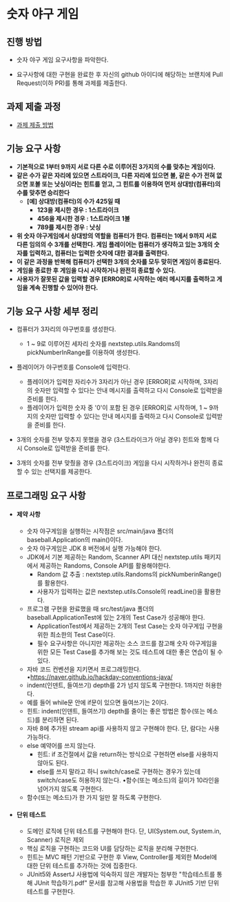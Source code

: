 # 숫자 야구 게임

## 진행 방법
* 숫자 야구 게임 요구사항을 파악한다.

* 요구사항에 대한 구현을 완료한 후 자신의 github 아이디에 해당하는 브랜치에 Pull Request(이하 PR)를 통해 과제를 제출한다.

  

## 과제 제출 과정
* [과제 제출 방법](https://github.com/next-step/nextstep-docs/tree/master/precourse)



## 기능 요구 사항

- **기본적으로 1부터 9까지 서로 다른 수로 이루어진 3가지의 수를 맞추는 게임이다.**
- **같은 수가 같은 자리에 있으면 스트라이크, 다른 자리에 있으면 볼, 같은 수가 전혀 없으면 포볼 또는 낫싱이라는 힌트를 얻고, 그 힌트를 이용하여 먼저 상대방(컴퓨터)의 수를 맞추면 승리한다**
  - **[예] 상대방(컴퓨터)의 수가 425일 때** 
    - **123을 제시한 경우 : 1스트라이크**
    - **456을 제시한 경우 : 1스트라이크 1볼**
    - **789를 제시한 경우 : 낫싱**
- **위 숫자 야구게임에서 상대방의 역할을 컴퓨터가 한다. 컴퓨터는 1에서 9까지 서로 다른 임의의 수 3개를 선택한다. 게임 플레이어는 컴퓨터가 생각하고 있는 3개의 숫자를 입력하고, 컴퓨터는 입력한 숫자에 대한 결과를 출력한다.**
- **이 같은 과정을 반복해 컴퓨터가 선택한 3개의 숫자를 모두 맞히면 게임이 종료된다.**
- **게임을 종료한 후 게임을 다시 시작하거나 완전히 종료할 수 있다.**
- **사용자가 잘못된 값을 입력할 경우 [ERROR]로 시작하는 에러 메시지를 출력하고 게임을 계속 진행할 수 있어야 한다.**



## 기능 요구 사항 세부 정리

- 컴퓨터가 3자리의 야구번호를 생성한다.
  - 1 ~ 9로 이루어진 세자리 숫자를 nextstep.utils.Randoms의 pickNumberInRange를 이용하여 생성한다.

- 플레이어가 야구번호를 Console에 입력한다.
  - 플레이어가 입력한 자리수가 3자리가 아닌 경우 [ERROR]로 시작하며, 3자리의 숫자만 입력할 수 있다는 안내 메시지를 출력하고 다시 Console로 입력받을 준비를 한다.
  - 플레이어가 입력한 숫자 중 '0'이 포함 된 경우 [ERROR]로 시작하며, 1 ~ 9까지의 숫자만 입력할 수 있다는 안내 메시지를 출력하고 다시 Console로 입력받을 준비를 한다.
- 3개의 숫자를 전부 맞추지 못했을 경우 (3스트라이크가 아닐 경우) 힌트와 함께 다시 Console로 입력받을 준비를 한다.
- 3개의 숫자를 전부 맞췄을 경우 (3스트라이크) 게임을 다시 시작하거나 완전히 종료할 수 있는 선택지를 제공한다.



## 프로그래밍 요구 사항

- #### 제약 사항

  - 숫자 야구게임을 실행하는 시작점은 src/main/java 폴더의 baseball.Application의 main()이다.
  - 숫자 야구게임은 JDK 8 버전에서 실행 가능해야 한다.
  - JDK에서 기본 제공하는 Random, Scanner API 대신 nextstep.utils 패키지에서 제공하는 Randoms, Console API를 활용해야한다.
    - Random 값 추출 : nextstep.utils.Randoms의 pickNumberinRange()를 활용한다.
    - 사용자가 입력하는 값은 nextstep.utils.Console의 readLine()을 활용한다.
  - 프로그램 구현을 완료했을 때 src/test/java 폴더의 baseball.ApplicationTest에 있는 2개의 Test Case가 성공해야 한다.
    - ApplicationTest에서 제공하는 2개의 Test Case는 숫자 야구게임 구현을 위한 최소한의 Test Case이다.
    - 필수 요구사항은 아니지만 제공하는 소스 코드를 참고해 숫자 야구게임을 위한 모든 Test Case를 추가해 보는 것도 테스트에 대한 좋은 연습이 될 수 있다.
  - 자바 코드 컨벤션을 지키면서 프로그래밍한다. •https://naver.github.io/hackday-conventions-java/
  -  indent(인덴트, 들여쓰기) depth를 2가 넘지 않도록 구현한다. 1까지만 허용한다.
    - 예를 들어 while문 안에 if문이 있으면 들여쓰기는 2이다.
    - 힌트: indent(인덴트, 들여쓰기) depth를 줄이는 좋은 방법은 함수(또는 메소드)를 분리하면 된다.
  - 자바 8에 추가된 stream api를 사용하지 않고 구현해야 한다. 단, 람다는 사용 가능하다. 
  - else 예약어를 쓰지 않는다.
    - 힌트: if 조건절에서 값을 return하는 방식으로 구현하면 else를 사용하지 않아도 된다.
    - else를 쓰지 말라고 하니 switch/case로 구현하는 경우가 있는데 switch/case도 허용하지 않는다. •함수(또는 메소드)의 길이가 10라인을 넘어가지 않도록 구현한다.
  - 함수(또는 메소드)가 한 가지 일만 잘 하도록 구현한다.

- #### 단위 테스트

  - 도메인 로직에 단위 테스트를 구현해야 한다. 단, UI(System.out, System.in, Scanner) 로직은 제외
  - 핵심 로직을 구현하는 코드와 UI를 담당하는 로직을 분리해 구현한다.
  - 힌트는 MVC 패턴 기반으로 구현한 후 View, Controller를 제외한 Model에 대한 단위 테스트를 추가하는 것에 집중한다.
  - JUnit5와 AssertJ 사용법에 익숙하지 않은 개발자는 첨부한 "학습테스트를 통해 JUnit 학습하기.pdf" 문서를 참고해 사용법을 학습한 후 JUnit5 기반 단위 테스트를 구현한다.
